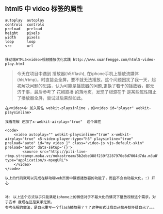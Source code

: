 ## html5 中 video 标签的属性
	autoplay  autoplay
	controls  controls
	preload   preload
	height	  pixels
	width 	  pixels
	loop	  loop
	src 	  url
	
	
    移动端HTML5<video>视频播放优化实践 http://www.xuanfengge.com/html5-video-play.html

> 今天在项目中遇到 播放器(h5/flash), 在iphone手机上播放流媒体(hls/rtmp)，时直接会全屏，要不就无法播放。这个问题困扰了我一天，起初解决问题的思路，认为可能是播放器的问题,更换了若干的播放器，都无济于事，最后参考了 花椒直播 的落地页，发现了根源在于 是某些属性阻止了播放器全屏，尝试过后果然如此。

	在<video>中 加入属性 webkit-playsinline ，如<video id="player" webkit-playsinline>

	我看花椒 还加了x-webkit-airplay="true"  这个属性

	<code>
		<video autoplay="" webkit-playsinline="true" x-webkit-airplay="true" x5-video-player-type="h5" playsinline="true" preload="auto" id="my_video_1" class="video-js vjs-default-skin" preload="auto" data-setup='{}'>
            <source src="http://pili-live-rtmp.streamqn.moka.vc/mokastream/5b2ebe388f239f2287970e8d7004d7da.m3u8" type="application/x-mpegURL">
        </video>
	</code>

	以上的代码就可以完成在移动端web页面中镶嵌播放器的功能了，而且不会自动最大化，:) 开心

	
	补: 以上这个方式似乎只能满足iphone上的微信对于不最大化的情况下播放视频这个需求，对于安卓 我现在还是束手无策。
	参考花椒的做法，是自己重写一个flash播放器？？？这种形式让我自己都开始怀疑自己了。。。

